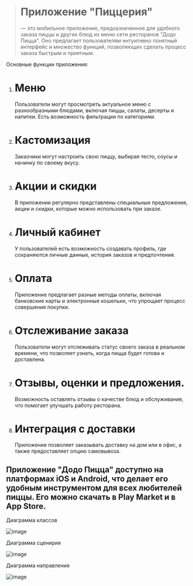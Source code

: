 
> # Приложение "Пиццерия"
> — это мобильное приложение, предназначенное для удобного заказа пиццы и других блюд из меню сети ресторанов "Додо Пицца". Оно предлагает пользователям интуитивно понятный интерфейс и множество функций, позволяющих сделать процесс заказа быстрым и приятным.

Основные функции приложения:

1. # Меню
    Пользователи могут просмотреть актуальное меню с разнообразными блюдами, включая пиццы, салаты, десерты и напитки. Есть возможность фильтрации по категориям.

3. # Кастомизация
    Заказчики могут настроить свою пиццу, выбирая тесто, соусы и начинку по своему вкусу.

5. # Акции и скидки
   В приложении регулярно представлены специальные предложения, акции и скидки, которые можно использовать при заказе.

7. # Личный кабинет
   У пользователей есть возможность создавать профиль, где сохраняются личные данные, история заказов и предпочтения.

9. # Оплата
    Приложение предлагает разные методы оплаты, включая банковские карты и электронные кошельки, что упрощает процесс совершения покупки.

11. # Отслеживание заказа
    Пользователи могут отслеживать статус своего заказа в реальном времени, что позволяет узнать, когда пицца будет готова и доставлена.

13. # Отзывы, оценки и предложения.
     Возможность оставлять отзывы о качестве блюд и обслуживания, что помогает улучшать работу ресторана.

15. # Интеграция с доставки
     Приложение позволяет заказывать доставку на дом или в офис, а также предоставляет опцию самовывоза.

## Приложение "Додо Пицца" доступно на платформах iOS и Android, что делает его удобным инструментом для всех любителей пиццы. Его можно скачать в Play Market и в App Store.


Диаграмма классов

![image](https://github.com/user-attachments/assets/14d6552c-581e-46c4-82a9-c48cc34419cc)



Диаграмма сценирия

![image](https://github.com/user-attachments/assets/a158ad7b-64ff-4421-93f8-8c0358433e9f)


Диаграмма направления


![image](https://github.com/user-attachments/assets/adcc38a2-113d-4fd7-9735-ff91a4a38081)


